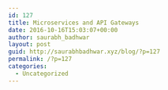 ```yaml
---
id: 127
title: Microservices and API Gateways
date: 2016-10-16T15:03:07+00:00
author: saurabh_badhwar
layout: post
guid: http://saurabhbadhwar.xyz/blog/?p=127
permalink: /?p=127
categories:
  - Uncategorized
---
```

